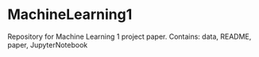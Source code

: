 # MachineLearning1
Repository for Machine Learning 1 project paper. Contains: data, README, paper, JupyterNotebook
